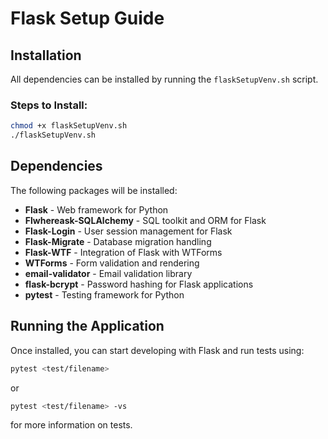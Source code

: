 # Flask Setup Guide

## Installation

All dependencies can be installed by running the `flaskSetupVenv.sh` script.

### Steps to Install:

```sh
chmod +x flaskSetupVenv.sh
./flaskSetupVenv.sh
```

## Dependencies

The following packages will be installed:

- **Flask** - Web framework for Python
- **Flwhereask-SQLAlchemy** - SQL toolkit and ORM for Flask
- **Flask-Login** - User session management for Flask
- **Flask-Migrate** - Database migration handling
- **Flask-WTF** - Integration of Flask with WTForms
- **WTForms** - Form validation and rendering
- **email-validator** - Email validation library
- **flask-bcrypt** - Password hashing for Flask applications
- **pytest** - Testing framework for Python

## Running the Application

Once installed, you can start developing with Flask and run tests using:

```sh
pytest <test/filename>
```
or
```sh
pytest <test/filename> -vs
```

for more information on tests.
